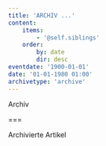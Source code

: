 ```yaml
---
title: 'ARCHIV ...'
content:
    items:
        - '@self.siblings'
    order:
        by: date
        dir: desc
eventdate: '1900-01-01'
date: '01-01-1980 01:00'
archivetype: 'archive'
---
```


<span class="h2">Archiv</span>

===

Archivierte Artikel


